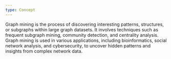 ```yaml
---
type: Concept
---
```


Graph mining is the process of discovering interesting patterns, structures, or subgraphs within large graph datasets. It involves techniques such as frequent subgraph mining, community detection, and centrality analysis. Graph mining is used in various applications, including bioinformatics, social network analysis, and cybersecurity, to uncover hidden patterns and insights from complex network data.